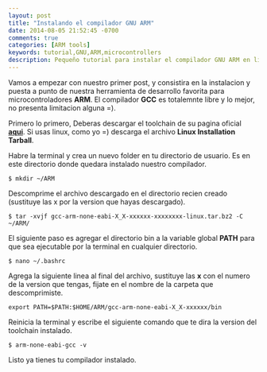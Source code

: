```yaml
---
layout: post
title: "Instalando el compilador GNU ARM"
date: 2014-08-05 21:52:45 -0700
comments: true
categories: [ARM tools]
keywords: tutorial,GNU,ARM,microcontrollers
description: Pequeño tutorial para instalar el compilador GNU ARM en linux en su distribucion tarball del sitio official en launchpad
---
```


Vamos a empezar con nuestro primer post, y consistira en la instalacion y puesta a punto de nuestra herramienta de desarrollo favorita para microcontroladores **ARM**. El compilador **GCC** es totalemnte libre y lo mejor, no presenta limitacion alguna =).

Primero lo primero, Deberas descargar el toolchain de su pagina oficial [**aqui**](https://launchpad.net/gcc-arm-embedded). Si usas linux, como yo =) descarga el archivo **Linux Installation Tarball**.

Habre la terminal y crea un nuevo folder en tu directorio de usuario. Es en este directorio donde quedara instalado nuestro compilador.
```
$ mkdir ~/ARM
```

Descomprime el archivo descargado en el directorio recien creado (sustituye las x por la version que hayas descargado).
```
$ tar -xvjf gcc-arm-none-eabi-X_X-xxxxxx-xxxxxxxx-linux.tar.bz2 -C ~/ARM/
```
<!--more-->
El siguiente paso es agregar el directorio bin a la variable global **PATH** para que sea ejecutable por la terminal en cualquier directorio.
```
$ nano ~/.bashrc
```

Agrega la siguiente linea al final del archivo, sustituye las **x** con el numero de la version que tengas, fijate en el nombre de la carpeta que descomprimiste.
```
export PATH=$PATH:$HOME/ARM/gcc-arm-none-eabi-X_X-xxxxxx/bin
```

Reinicia la terminal y escribe el siguiente comando que te dira la version del toolchain instalado.
```
$ arm-none-eabi-gcc -v
```

Listo ya tienes tu compilador instalado.
